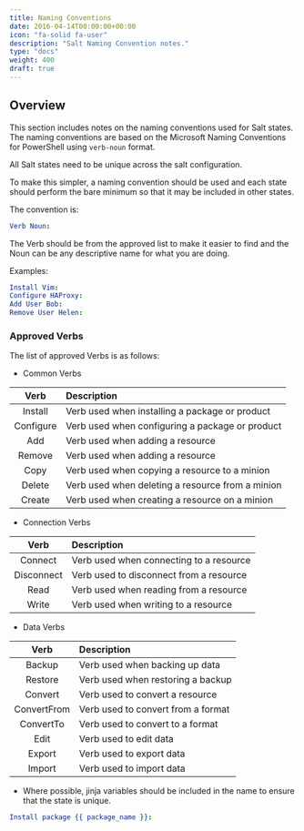 ```yaml
---
title: Naming Conventions
date: 2016-04-14T00:00:00+00:00
icon: "fa-solid fa-user"
description: "Salt Naming Convention notes."
type: "docs"
weight: 400
draft: true
---
```


## Overview

This section includes notes on the naming conventions used for Salt states. The naming conventions are based on the Microsoft Naming Conventions for PowerShell using `verb-noun` format.

All Salt states need to be unique across the salt configuration.

To make this simpler, a naming convention should be used and each state should perform the bare minimum so that it may be included in other states.

The convention is:

```yaml
Verb Noun:
```

The Verb should be from the approved list to make it easier to find and the Noun can be any descriptive name for what you are doing.

Examples:

```yaml
Install Vim:
Configure HAProxy:
Add User Bob:
Remove User Helen:
```

### Approved Verbs

The list of approved Verbs is as follows:

- Common Verbs

|   Verb    | Description                                      |
| :-------: | :----------------------------------------------- |
|  Install  | Verb used when installing a package or product   |
| Configure | Verb used when configuring a package or product  |
|    Add    | Verb used when adding a resource                 |
|  Remove   | Verb used when adding a resource                 |
|   Copy    | Verb used when copying a resource to a minion    |
|  Delete   | Verb used when deleting a resource from a minion |
|  Create   | Verb used when creating a resource on a minion   |

- Connection Verbs

|    Verb    | Description                             |
| :--------: | :-------------------------------------- |
|  Connect   | Verb used when connecting to a resource |
| Disconnect | Verb used to disconnect from a resource |
|    Read    | Verb used when reading from a resource  |
|   Write    | Verb used when writing to a resource    |

- Data Verbs

|    Verb     | Description                        |
| :---------: | :--------------------------------- |
|   Backup    | Verb used when backing up data     |
|   Restore   | Verb used when restoring a backup  |
|   Convert   | Verb used to convert a resource    |
| ConvertFrom | Verb used to convert from a format |
|  ConvertTo  | Verb used to convert to a format   |
|    Edit     | Verb used to edit data             |
|   Export    | Verb used to export data           |
|   Import    | Verb used to import data           |

- Where possible, jinja variables should be included in the name to ensure that the state is unique.

```yaml
Install package {{ package_name }}:
```
